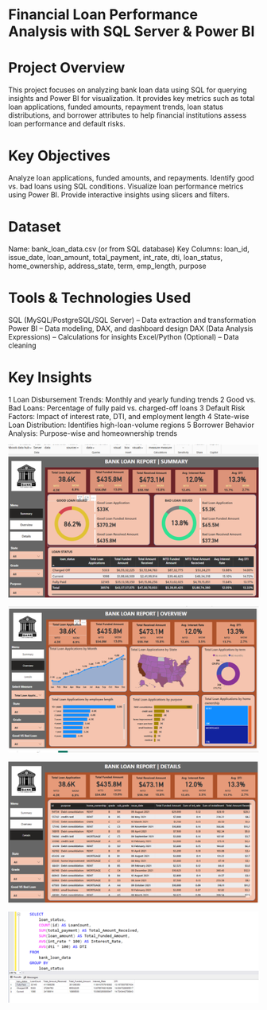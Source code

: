 # Financial Loan Performance Analysis with SQL Server & Power BI
# Project Overview
This project focuses on analyzing bank loan data using SQL for querying insights and Power BI for visualization. It provides key metrics such as total loan applications, funded amounts, repayment trends, loan status distributions, and borrower attributes to help financial institutions assess loan performance and default risks.

# Key Objectives
Analyze loan applications, funded amounts, and repayments.
Identify good vs. bad loans using SQL conditions.
Visualize loan performance metrics using Power BI.
Provide interactive insights using slicers and filters.

# Dataset
Name: bank_loan_data.csv (or from SQL database)
Key Columns: loan_id, issue_date, loan_amount, total_payment, int_rate, dti, loan_status, home_ownership, address_state, term, emp_length, purpose

# Tools & Technologies Used
SQL (MySQL/PostgreSQL/SQL Server) – Data extraction and transformation
Power BI – Data modeling, DAX, and dashboard design
DAX (Data Analysis Expressions) – Calculations for insights
Excel/Python (Optional) – Data cleaning

# Key Insights
1 Loan Disbursement Trends: Monthly and yearly funding trends
2 Good vs. Bad Loans: Percentage of fully paid vs. charged-off loans
3 Default Risk Factors: Impact of interest rate, DTI, and employment length
4 State-wise Loan Distribution: Identifies high-loan-volume regions
5 Borrower Behavior Analysis: Purpose-wise and homeownership trends

![image alt](https://github.com/nilwagh8800/Bank-Loan-Data-Analysis/blob/9e2dba626221180d34e2d677bda464f0da00f2fb/Screenshot%202025-02-01%20231838.png)

![image alt](https://github.com/nilwagh8800/Bank-Loan-Data-Analysis/blob/9e2dba626221180d34e2d677bda464f0da00f2fb/Screenshot%202025-02-01%20231914.png)

![image alt](https://github.com/nilwagh8800/Bank-Loan-Data-Analysis/blob/9e2dba626221180d34e2d677bda464f0da00f2fb/Screenshot%202025-02-01%20231943.png)

![image alt](https://github.com/nilwagh8800/Bank-Loan-Data-Analysis/blob/9246231a745c37b4ba5a8e8988c8e726eeb91689/Picture1.png)



